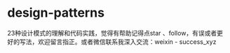 # design-patterns
23种设计模式的理解和代码实践，觉得有帮助记得点star 、follow，有误或者更好的写法，欢迎留言指正。或者微信联系我深入交流：weixin - success_xyz

